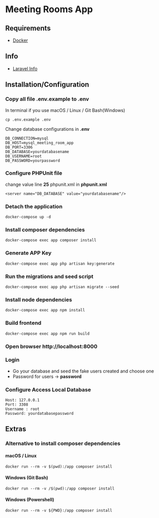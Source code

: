 # Meeting Rooms App

## Requirements

- [Docker](https://www.docker.com/products/docker-desktop)

## Info

- [Laravel Info](https://laravel.com/docs/10.x/installation)

## Installation/Configuration


### Copy all file .env.example to .env

In terminal if you use macOS / Linux / Git Bash(Windows)

```
cp .env.example .env
```

Change database configurations in **.env**

```
DB_CONNECTION=mysql
DB_HOST=mysql_meeting_room_app
DB_PORT=3306
DB_DATABASE=yourdatabasename
DB_USERNAME=root
DB_PASSWORD=yourpassword
```

### Configure PHPUnit file

change value line **25** phpunit.xml in **phpunit.xml**

```
<server name="DB_DATABASE" value="yourdatabasename"/>
```

### Detach the application

```
docker-compose up -d
```

### Install composer dependencies

```
docker-compose exec app composer install
```

### Generate APP Key

```
docker-compose exec app php artisan key:generate
```

### Run the migrations and seed script

```
docker-compose exec app php artisan migrate --seed
```

### Install node dependencies

```
docker-compose exec app npm install
```

### Build frontend

```
docker-compose exec app npm run build
```

### Open browser http://localhost:8000

### Login

- Go your database and seed the fake users created and choose one
- Password for users -> **password**


### Configure Access Local Database

```
Host: 127.0.0.1
Port: 3308
Username : root
Password: yourdatabasepassword
```

## Extras

### Alternative to install composer dependencies

#### macOS / Linux

```
docker run --rm -v $(pwd):/app composer install
```

#### Windows (Git Bash)

```
docker run --rm -v /$(pwd):/app composer install
```

#### Windows (Powershell)

```
docker run --rm -v ${PWD}:/app composer install
```
